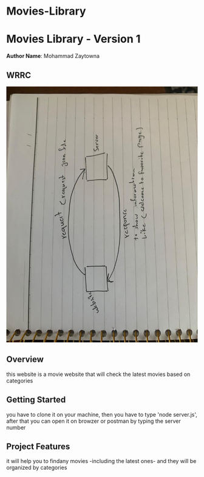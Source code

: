 # Movies-Library
# Movies Library - Version 1

**Author Name**: Mohammad Zaytowna

## WRRC
![WRRC](./photoes/WRRC.jpeg)
## Overview
this website is a movie website that will check the latest movies based on categories

## Getting Started
you have to clone it on your machine, then you have to type 'node server.js', after that you can open it on browzer or postman by typing the server number

## Project Features
it will help you to findany movies -including the latest ones- and they will be organized by categories